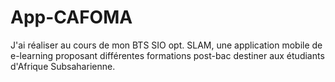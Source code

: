 # App-CAFOMA
 J'ai réaliser au cours de mon BTS SIO opt. SLAM, une application mobile de e-learning proposant différentes formations post-bac destiner aux étudiants d'Afrique Subsaharienne.

